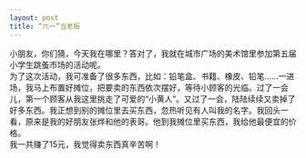 ```yaml
---
layout: post
title: “六一”当老板
---
```



小朋友，你们猜，今天我在哪里？答对了，我就在城市广场的美术馆里参加第五届小学生跳蚤市场的活动呢。    
为了这次活动，我可准备了很多东西，比如：铅笔盒、书籍、橡皮、铅笔……一进场，我马上布置好摊位，把要卖的东西依次摆好，等待小顾客的光临。过了一会儿，第一个顾客从我这里挑走了可爱的“小黄人”。又过了一会，陆陆续续又卖掉了好多东西。我正想到别的摊位里去买东西，忽热听见有人叫我的名字。我回头一看，原来是我的好朋友张烨和他的表哥。他到我摊位里买东西，我给他最便宜的价格。    
我一共赚了15元，我觉得卖东西真辛苦啊！    
